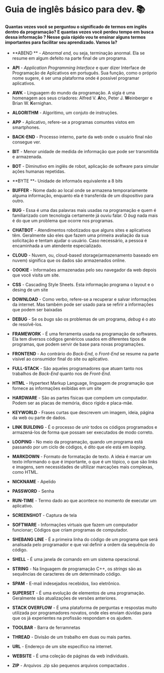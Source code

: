   # Guia de inglês básico para dev. :books:

#### Quantas vezes você se perguntou o significado de termos em inglês dentro da programação? E quantas vezes você perdeu tempo em busca dessa informação ?  Nesse guia rápido vou te ensinar alguns termos importantes para facilitar seu aprendizado. Vamos la?

- **ABEND ** - *Abnormal end,* ou seja, terminação anormal. Ela se resume em algum defeito na parte final de um programa. 

- **API** -  *Application Programming Interface* e quer dizer Interface de Programação de Aplicativos em português. Sua função, como o próprio nome sugere, é ser uma plataforma onde é possível programar aplicativos.

- **AWK** - Linguagem do mundo da programação. A sigla é uma homenagem aos seus criadores: Alfred V. **A**ho, Peter J. **W**einberger e Brian W. **K**ernighan.

- **ALGORITHM** - Algoritimo, um conjuto de instruções.

- **APP** - Aplicativo, refere-se a programas comuntes vistos em smartphones.

- **BACK-END** - Processo interno, parte da web onde o usuário final não consegue ver.

- **BIT** - Menor unidade de medida de informação que pode ser transmitida e armazenada. 

- **BOT** - Diminutivo em inglês de robot, aplicação de software para simular ações humanas repetidas.

- **BYTE **- Unidade de informaõs equivalente a 8 bits

- **BUFFER** - Nome dado ao local onde se armazena temporariamente alguma informação, enquanto ela é transferida de um dispositivo para outro. 

- **BUG** - Essa é uma das palavras mais usadas na programação e quem é familiarizado com tecnologia certamente já ouviu falar. O *bug* nada mais é do que um problema que ocorre nos programas.

- **CHATBOT** - Atendimentos robotizados que alguns sites e aplicativos têm. Geralmente são eles que fazem uma primeira avaliação da sua solicitação e tentam ajudar o usuário. Caso necessário, a pessoa é encaminhada a um atendente especializado. 

- **CLOUD** - Nuvem, ou, cloud-based storage(armazenamento baseado em nuvem) significa que os dados são armazenados online.

- **COOKIE** - Informaões armazenadas pelo seu navegador da web depois que você visita um site.

- **CSS** - Cascading Style Sheets. Esta informação programa o layout e o desing de um site

-  **DOWNLOAD** - Como verbo, refere-se a recuperar e salvar informações da internet. Mas também pode ser usado para se refirir a informações que podem ser baixadas

- **DEBUG** - Se os *bugs* são os problemas de um programa, *debug* é o ato de resolvê-los. 

- **FRAMEWORK** - É uma ferramenta usada na programação de softwares. Ela tem diversos códigos genéricos usados em diferentes tipos de programas, que podem servir de base para novas programações. 

- **FRONTEND** - Ao contrário do *Back-End*, o *Front-End* se resume na parte visível ao consumidor final do site ou aplicativo. 

- **FULL-STACK** - São aqueles programadores que atuam tanto nos trabalhos de *Back-End* quanto nos de *Front-End*. 

- **HTML** - Hypertext Markup Language, linguagem de programação que fornece as informações exibidas em um site

- **HARDWARE** - São as partes físicas que compõem um computador. Podem ser as placas de memória, disco rígido e placa-mãe. 

- **KEYWORLD** - Frases curtas que descrevem um imagem, ideia, página da web ou parte de dados.

- **LINK BUILDING** - É o processo de unir todos os códigos programados e armazená-los de forma que possam ser executados de modo correto. 

- **LOOPING** - No meio da programação, quando um programa está passando por um ciclo de códigos, é dito que ele está em *looping*. 

- **MARKDOWN** - Formato de formatação de texto. A ideia é marcar um texto informando o que é importante, o que é um tópico, o que são links e imagens, sem necessidades de ultilizar marcações mais complexas, como HTML.

- **NICKNAME** - Apelido

- **PASSWORD** - Senha

- **RUN-TIME** - Termo dado ao que acontece no momento de executar um aplicativo. 

-  **SCREENSHOT** - Captura de tela

- **SOFTWARE** - Informações virtuais que fazem um computador funcionar; Códigos que criam programas de computador.

- **SHEBANG LINE** - É a primeira linha do código de um programa que será analisada pelo programador e que vai definir a ordem da sequência do código. 

- **SHELL** - É uma janela de comando em um sistema operacional. 

- **STRING** - Na linguagem de programação C++, os *strings* são as sequências de caracteres de um determinado código. 

- **SPAM** - E-mail indesejados recebidos, lixo eletrônico.

- **SUPERSET** - É uma evolução de elementos de uma programação. Geralmente são atualizações de versões anteriores. 

- **STACK OVERFLOW** - É uma plataforma de perguntas e respostas muito utilizada por programadores novatos, onde eles enviam dúvidas para que os já experientes na profissão respondam e os ajudem. 

- **TOOLBAR** - Barra de ferramnetas

- **THREAD** - Divisão de um trabalho em duas ou mais partes. 

- **URL** - Endereço de um site especifico na internet.

- **WEBSITE** - É  uma coleção de páginas da web individuais. 

- **ZIP** - Arquivos .zip são pequenos arquivos compactados .

  
